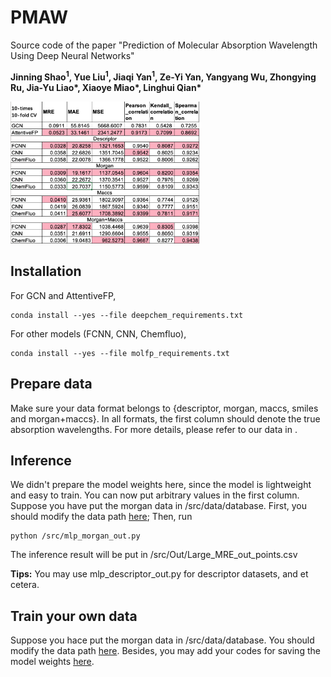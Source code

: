 # PMAW
Source code of the paper "Prediction of Molecular Absorption Wavelength Using Deep Neural Networks"

**Jinning Shao<sup>1</sup>, Yue Liu<sup>1</sup>, Jiaqi Yan<sup>1</sup>, Ze-Yi Yan, Yangyang Wu, Zhongying Ru, Jia-Yu Liao\*, Xiaoye Miao\*, Linghui Qian\***

<img src="pics/exp.png" width="60%" height="60%">

## Installation
For GCN and AttentiveFP, 
```
conda install --yes --file deepchem_requirements.txt
```

For other models (FCNN, CNN, Chemfluo),
```
conda install --yes --file molfp_requirements.txt
```

## Prepare data
Make sure your data format belongs to \{descriptor, morgan, maccs, smiles and morgan+maccs\}. In all formats, the first column should denote the true absorption wavelengths. For more details, please refer to our data in [](https://github.com/yliuhz/PMAW/tree/main/src/data/database). 


## Inference
We didn't prepare the model weights here, since the model is lightweight and easy to train. You can now put arbitrary values in the first column. Suppose you have put the morgan data in /src/data/database. 
First, you should modify the data path [here](https://github.com/yliuhz/PMAW/blob/59f0ad91d6ac8f2ab27dc7d12cbdf5c198be1246/src/mlp_morgan_out.py#L77);
Then, run 
```
python /src/mlp_morgan_out.py 
```

The inference result will be put in /src/Out/Large_MRE_out_points.csv

**Tips:** You may use mlp_descriptor_out.py for descriptor datasets, and et cetera.

## Train your own data
Suppose you hace put the morgan data in /src/data/database. You should modify the data path [here](https://github.com/yliuhz/PMAW/blob/59f0ad91d6ac8f2ab27dc7d12cbdf5c198be1246/src/mlp_morgan_out.py#L75). Besides, you may add your codes for saving the model weights [here](https://github.com/yliuhz/PMAW/blob/59f0ad91d6ac8f2ab27dc7d12cbdf5c198be1246/src/mlp_morgan_out.py#L165). 



